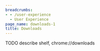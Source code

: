 ```yaml
---
breadcrumbs:
- - /user-experience
  - User Experience
page_name: downloads-1
title: Downloads
---
```


TODO describe shelf, chrome://downloads